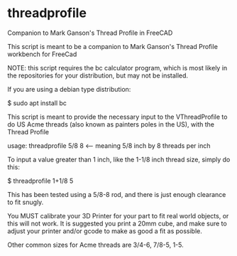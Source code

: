 # threadprofile
Companion to Mark Ganson's Thread Profile in FreeCAD

This script is meant to be a companion to Mark Ganson's Thread Profile workbench for FreeCad

NOTE: this script requires the bc calculator program, which is most likely in the repositories
for your distribution, but may not be installed.

If you are using a debian type distribution:

$ sudo apt install bc

This script is meant to provide the necessary input to the VThreadProfile to do US Acme threads 
(also known as painters poles in the US), with the Thread Profile

usage: threadprofile 5/8 8     <-- meaning 5/8 inch by 8 threads per inch

To input a value greater than 1 inch, like the 1-1/8 inch thread size, simply do this:

$ threadprofile 1+1/8 5

This has been tested using a 5/8-8 rod, and there is just enough clearance to fit snugly.

You MUST calibrate your 3D Printer for your part to fit real world objects, or this will not work.
It is suggested you print a 20mm cube, and make sure to adjust your printer and/or gcode to make as
good a fit as possible.

Other common sizes for Acme threads are 3/4-6, 7/8-5, 1-5.

